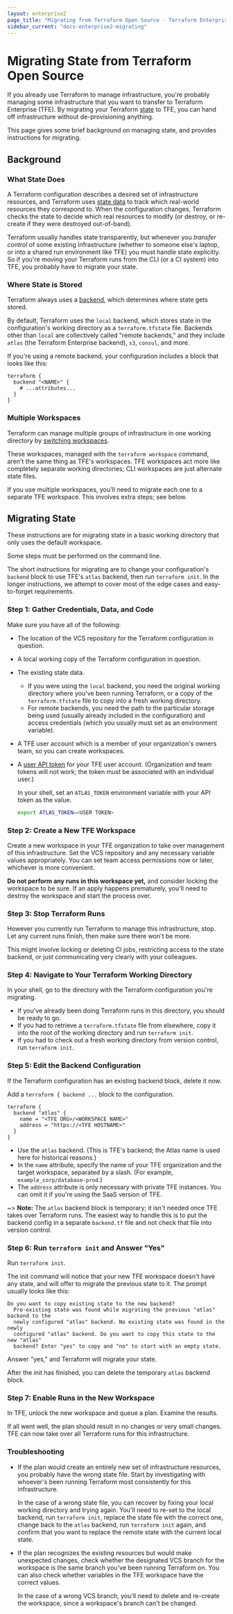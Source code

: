 ```yaml
---
layout: enterprise2
page_title: "Migrating from Terraform Open Source - Terraform Enterprise"
sidebar_current: "docs-enterprise2-migrating"
---
```


[state]: /docs/state/index.html
[backend]: /docs/backends/index.html
[cli-workspaces]: /docs/state/workspaces.html
[user-token]: ../users-teams-organizations/users.html#api-tokens

# Migrating State from Terraform Open Source

If you already use Terraform to manage infrastructure, you're probably managing some infrastructure that you want to transfer to Terraform Enterprise (TFE). By migrating your Terraform [state][] to TFE, you can hand off infrastructure without de-provisioning anything.

This page gives some brief background on managing state, and provides instructions for migrating.

## Background

### What State Does

A Terraform configuration describes a desired set of infrastructure resources, and Terraform uses [state data][state] to track which real-world resources they correspond to. When the configuration changes, Terraform checks the state to decide which real resources to modify (or destroy, or re-create if they were destroyed out-of-band).

Terraform usually handles state transparently, but whenever you _transfer control_ of some existing infrastructure (whether to someone else's laptop, or into a shared run environment like TFE) you must handle state explicitly. So if you're moving your Terraform runs from the CLI (or a CI system) into TFE, you probably have to migrate your state.

### Where State is Stored

Terraform always uses a [backend][], which determines where state gets stored.

By default, Terraform uses the `local` backend, which stores state in the configuration's working directory as a `terraform.tfstate` file. Backends other than `local` are collectively called "remote backends," and they include `atlas` (the Terraform Enterprise backend), `s3`, `consul`, and more.

If you're using a remote backend, your configuration includes a block that looks like this:

``` hcl
terraform {
  backend "<NAME>" {
    # ...attributes...
  }
}
```

### Multiple Workspaces

Terraform can manage multiple groups of infrastructure in one working directory by [switching workspaces][cli-workspaces].

These workspaces, managed with the `terraform workspace` command, aren't the same thing as TFE's workspaces. TFE workspaces act more like completely separate working directories; CLI workspaces are just alternate state files.

If you use multiple workspaces, you'll need to migrate each one to a separate TFE workspace. This involves extra steps; see below.


## Migrating State

These instructions are for migrating state in a basic working directory that only uses the default workspace.

Some steps must be performed on the command line.

The short instructions for migrating are to change your configuration's `backend` block to use TFE's `atlas` backend, then run `terraform init`. In the longer instructions, we attempt to cover most of the edge cases and easy-to-forget requirements.

### Step 1: Gather Credentials, Data, and Code

Make sure you have all of the following:

- The location of the VCS repository for the Terraform configuration in question.
- A local working copy of the Terraform configuration in question.
- The existing state data.
    - If you were using the `local` backend, you need the original working directory where you've been running Terraform, or a copy of the `terraform.tfstate` file to copy into a fresh working directory.
    - For remote backends, you need the path to the particular storage being used (usually already included in the configuration) and access credentials (which you usually must set as an environment variable).
- A TFE user account which is a member of your organization's owners team, so you can create workspaces.
- A [user API token][user-token] for your TFE user account. (Organization and team tokens will not work; the token must be associated with an individual user.)

    In your shell, set an `ATLAS_TOKEN` environment variable with your API token as the value.

    ``` bash
    export ATLAS_TOKEN=<USER TOKEN>
    ```

### Step 2: Create a New TFE Workspace

Create a new workspace in your TFE organization to take over management of this infrastructure. Set the VCS repository and any necessary variable values appropriately. You can set team access permissions now or later, whichever is more convenient.

**Do not perform any runs in this workspace yet,** and consider locking the workspace to be sure. If an apply happens prematurely, you'll need to destroy the workspace and start the process over.

### Step 3: Stop Terraform Runs

However you currently run Terraform to manage this infrastructure, stop. Let any current runs finish, then make sure there won't be more.

This might involve locking or deleting CI jobs, restricting access to the state backend, or just communicating very clearly with your colleagues.

### Step 4: Navigate to Your Terraform Working Directory

In your shell, go to the directory with the Terraform configuration you're migrating.

- If you've already been doing Terraform runs in this directory, you should be ready to go.
- If you had to retrieve a `terraform.tfstate` file from elsewhere, copy it into the root of the working directory and run `terraform init`.
- If you had to check out a fresh working directory from version control, run `terraform init`.

### Step 5: Edit the Backend Configuration

If the Terraform configuration has an existing backend block, delete it now.

Add a `terraform { backend ...` block to the configuration.

``` hcl
terraform {
  backend "atlas" {
    name = "<TFE ORG>/<WORKSPACE NAME>"
    address = "https://<TFE HOSTNAME>"
  }
}
```

- Use the `atlas` backend. (This is TFE's backend; the Atlas name is used here for historical reasons.)
- In the `name` attribute, specify the name of your TFE organization and the target workspace, separated by a slash. (For example, `example_corp/database-prod`.)
- The `address` attribute is only necessary with private TFE instances. You can omit it if you're using the SaaS version of TFE.

~> **Note:** The `atlas` backend block is temporary; it isn't needed once TFE takes over Terraform runs. The easiest way to handle this is to put the backend config in a separate `backend.tf` file and not check that file into version control.

### Step 6: Run `terraform init` and Answer "Yes"

Run `terraform init`.

The init command will notice that your new TFE workspace doesn't have any state, and will offer to migrate the previous state to it. The prompt usually looks like this:

```
Do you want to copy existing state to the new backend?
  Pre-existing state was found while migrating the previous "atlas" backend to the
  newly configured "atlas" backend. No existing state was found in the newly
  configured "atlas" backend. Do you want to copy this state to the new "atlas"
  backend? Enter "yes" to copy and "no" to start with an empty state.
```

Answer "yes," and Terraform will migrate your state.

After the init has finished, you can delete the temporary `atlas` backend block.

### Step 7: Enable Runs in the New Workspace

In TFE, unlock the new workspace and queue a plan. Examine the results.

If all went well, the plan should result in no changes or very small changes. TFE can now take over all Terraform runs for this infrastructure.

### Troubleshooting

- If the plan would create an entirely new set of infrastructure resources, you probably have the wrong state file. Start by investigating with whoever's been running Terraform most consistently for this infrastructure.

    In the case of a wrong state file, you can recover by fixing your local working directory and trying again. You'll need to re-set to the local backend, run `terraform init`, replace the state file with the correct one, change back to the `atlas` backend, run `terraform init` again, and confirm that you want to replace the remote state with the current local state.
- If the plan recognizes the existing resources but would make unexpected changes, check whether the designated VCS branch for the workspace is the same branch you've been running Terraform on. You can also check whether variables in the TFE workspace have the correct values.

    In the case of a wrong VCS branch, you'll need to delete and re-create the workspace, since a workspace's branch can't be changed.


